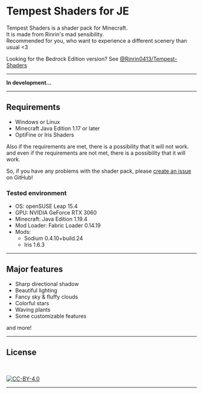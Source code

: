 # **Tempest Shaders for JE** <!-- ![Latest release version](https://img.shields.io/github/v/release/Rinrin0413/Tempest-Shaders_JE?color=000&label=Latest%20release&style=flat-square) -->

Tempest Shaders is a shader pack for Minecraft.  
It is made from Rinrin's mad sensibility.  
Recommended for you, who want to experience a different scenery than usual <3

Looking for the Bedrock Edition version?
See [@Rinrin0413/Tempest-Shaders](https://github.com/Rinrin0413/Tempest-Shaders)

---

**In development...**

---
<!-- 
## Download 

See [releases](https://github.com/Rinrin0413/Tempest-Shaders_JE/releases)

![downloads](https://img.shields.io/github/downloads/Rinrin0413/Tempest-Shaders_JE/total?style=plastic)

--- -->

## Requirements

- Windows or Linux
- Minecraft Java Edition 1.17 or later
- OptiFine or Iris Shaders

Also if the requirements are met, there is a possibility that it will not work.
and even if the requirements are not met, there is a possibility that it will work.

So, if you have any problems with the shader pack,
please [create an issue](https://github.com/Rinrin0413/Tempest-Shaders_JE/issues) on GitHub!

### Tested environment

- OS: openSUSE Leap 15.4
- GPU: NVIDIA GeForce RTX 3060
- Minecraft: Java Edition 1.19.4
- Mod Loader: Fabric Loader 0.14.19
- Mods:
    - Sodium 0.4.10+build.24  
    - Iris 1.6.3

---

## Major features

- Sharp directional shadow
- Beautiful lighting
- Fancy sky & fluffy clouds
- Colorful stars
- Waving plants
- Some customizable features
<!-- - LabPBR support -->

and more!

---

## License

<br />

[![CC-BY-4.0](https://img.shields.io/github/license/Rinrin0413/Tempest-Shaders_JE?color=67BAB3&style=for-the-badge)](./LICENSE)

---